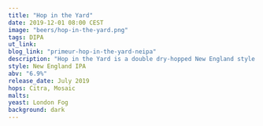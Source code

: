 ```yaml
---
title: "Hop in the Yard"
date: 2019-12-01 08:00 CEST
image: "beers/hop-in-the-yard.png"
tags: DIPA
ut_link:
blog_link: "primeur-hop-in-the-yard-neipa"
description: "Hop in the Yard is a double dry-hopped New England style IPA, inspired by the IPAs of the United States East Coast."
style: New England IPA
abv: "6.9%"
release_date: July 2019
hops: Citra, Mosaic
malts:
yeast: London Fog
background: dark
---
```

